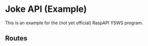 # Joke API (Example)

This is an example for the (not yet official) RaspAPI YSWS program.

## Routes
